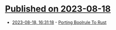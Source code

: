 # [Published on 2023-08-18](index.md)

* [2023-08-18, 16:31:18](https://lobste.rs/s/mnvlal/porting_boolrule_rust) - [Porting Boolrule To Rust](https://healeycodes.com/porting-boolrule-to-rust)
